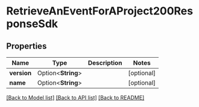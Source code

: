 # RetrieveAnEventForAProject200ResponseSdk

## Properties

Name | Type | Description | Notes
------------ | ------------- | ------------- | -------------
**version** | Option<**String**> |  | [optional]
**name** | Option<**String**> |  | [optional]

[[Back to Model list]](../README.md#documentation-for-models) [[Back to API list]](../README.md#documentation-for-api-endpoints) [[Back to README]](../README.md)



